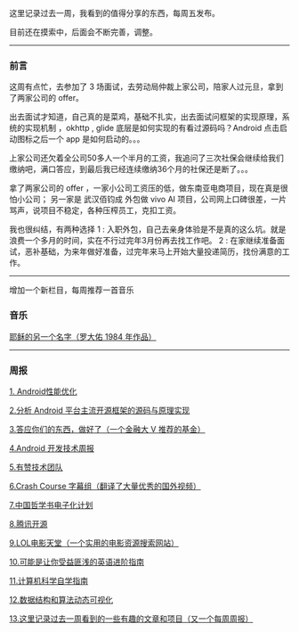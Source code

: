 这里记录过去一周，我看到的值得分享的东西，每周五发布。

目前还在摸索中，后面会不断完善，调整。

---
### 前言
这周有点忙，去参加了 3 场面试，去劳动局仲裁上家公司，陪家人过元旦，拿到了两家公司的 offer。

出去面试才知道，自己真的是菜鸡，基础不扎实，出去面试问框架的实现原理，系统的实现机制 ，okhttp , glide 底层是如何实现的有看过源码吗？Android 点击启动图标之后一个 app 是如何启动的。。。

上家公司还欠着全公司50多人一个半月的工资，我追问了三次社保会继续给我们缴纳吧，满口答应，到最后我已经连续缴纳36个月的社保还是断了。。。

拿了两家公司的 offer ，一家小公司工资压的低，做东南亚电商项目，现在真是很怕小公司；
另一家是 武汉佰钧成 外包做 vivo AI 项目，公司网上口碑很差，一片骂声，说项目不稳定，各种压榨员工，克扣工资。

我也很纠结，有两种选择
1 : 入职外包，自己去亲身体验是不是真的这么坑。就是浪费一个多月的时间，实在不行过完年3月份再去找工作吧。
2 : 在家继续准备面试，恶补基础，为来年做好准备，过完年来马上开始大量投递简历，找份满意的工作。

---

增加一个新栏目，每周推荐一首音乐
### 音乐
[耶稣的另一个名字（罗大佑 1984 年作品）](https://www.xiami.com/song/jZ7Bc6dfa)

---

### 周报

[1. Android性能优化](https://www.xiami.com/song/jZ7Bc6dfa)


[2.分析 Android 平台主流开源框架的源码与原理实现](https://github.com/sucese/android-open-framework-analysis
)

[3.答应你们的东西，做好了（一个金融大 V 推荐的基金）](https://github.com/sucese/android-open-framework-analysis
)


[4.Android 开发技术周报](https://www.androidweekly.cn/)


[5.有赞技术团队](https://www.androidweekly.cn/)


[6.Crash Course 字幕组（翻译了大量优秀的国外视频）](https://crashcourse.club/)


[7.中国哲学书电子化计划](https://ctext.org/zhs)


[8.腾讯开源](https://opensource.tencent.com/)


[9.LOL电影天堂（一个实用的电影资源搜索网站）](http://www.loldyttw.com/)


[10.可能是让你受益匪浅的英语进阶指南](http://www.loldyttw.com/)


[11.计算机科学自学指南](http://www.loldyttw.com/)


[12.数据结构和算法动态可视化](https://visualgo.net/zh)


[13.这里记录过去一周看到的一些有趣的文章和项目（又一个每周周报）]([https://joeycz.github.io/weekly/](https://joeycz.github.io/weekly/)
)



